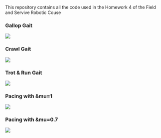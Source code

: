 This repository contains all the code used in the Homework 4 of the Field and Servive Robotic Couse
### Gallop Gait

![](https://raw.githubusercontent.com/salvatoredeluca/FSR_HOMEWORK4/main/media/gallop.gif.gif)


### Crawl Gait
![](https://raw.githubusercontent.com/salvatoredeluca/FSR_HOMEWORK4/main/media/crawl.gif.gif)

### Trot & Run Gait
![](https://raw.githubusercontent.com/salvatoredeluca/FSR_HOMEWORK4/main/media/trot_run.gif.gif)

### Pacing with &mu=1
![](https://raw.githubusercontent.com/salvatoredeluca/FSR_HOMEWORK4/main/media/pacing_1.gif.gif)

### Pacing with &mu=0.7
![](https://raw.githubusercontent.com/salvatoredeluca/FSR_HOMEWORK4/main/media/pacing_07.gif.gif)



